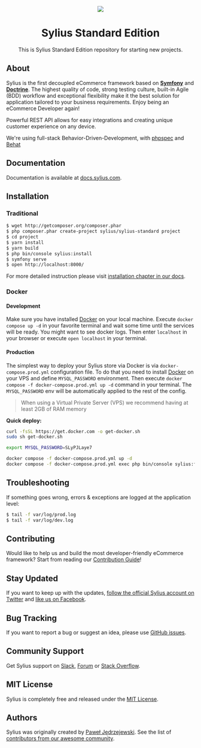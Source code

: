 <p align="center">
    <a href="https://sylius.com" target="_blank">
        <img src="https://media.sylius.com/sylius-logo-800.png" />
    </a>
</p>

<h1 align="center">Sylius Standard Edition</h1>

<p align="center">This is Sylius Standard Edition repository for starting new projects.</p>

## About

Sylius is the first decoupled eCommerce framework based on [**Symfony**](http://symfony.com) and [**Doctrine**](http://doctrine-project.org). 
The highest quality of code, strong testing culture, built-in Agile (BDD) workflow and exceptional flexibility make it the best solution for application tailored to your business requirements. 
Enjoy being an eCommerce Developer again!

Powerful REST API allows for easy integrations and creating unique customer experience on any device.

We're using full-stack Behavior-Driven-Development, with [phpspec](http://phpspec.net) and [Behat](http://behat.org)

## Documentation

Documentation is available at [docs.sylius.com](http://docs.sylius.com).

## Installation

### Traditional
```bash
$ wget http://getcomposer.org/composer.phar
$ php composer.phar create-project sylius/sylius-standard project
$ cd project
$ yarn install
$ yarn build
$ php bin/console sylius:install
$ symfony serve
$ open http://localhost:8000/
```

For more detailed instruction please visit [installation chapter in our docs](https://docs.sylius.com/en/latest/book/installation/installation.html).

### Docker

#### Development

Make sure you have installed [Docker](https://docs.docker.com/get-docker/) on your local machine.
Execute `docker compose up -d` in your favorite terminal and wait some time until the services will be ready. You might want to see docker logs.
Then enter `localhost` in your browser or execute `open localhost` in your terminal.

#### Production

The simplest way to deploy your Sylius store via Docker is via `docker-compose.prod.yml` configuration file.
To do that you need to install [Docker](https://docs.docker.com/get-docker/) on your VPS and define `MYSQL_PASSWORD` environment.
Then execute `docker compose -f docker-compose.prod.yml up -d` command in your terminal. The `MYSQL_PASSWORD` env will be automatically
applied to the rest of the config.

> When using a Virtual Private Server (VPS) we recommend having at least 2GB of RAM memory

**Quick deploy:**
```bash
curl -fsSL https://get.docker.com -o get-docker.sh
sudo sh get-docker.sh

export MYSQL_PASSWORD=SLyPJLaye7

docker compose -f docker-compose.prod.yml up -d
docker compose -f docker-compose.prod.yml exec php bin/console sylius:fixtures:load --no-interaction
```

## Troubleshooting

If something goes wrong, errors & exceptions are logged at the application level:

```bash
$ tail -f var/log/prod.log
$ tail -f var/log/dev.log
```

## Contributing

Would like to help us and build the most developer-friendly eCommerce framework? Start from reading our [Contribution Guide](https://docs.sylius.com/en/latest/contributing/)!

## Stay Updated

If you want to keep up with the updates, [follow the official Sylius account on Twitter](http://twitter.com/Sylius) and [like us on Facebook](https://www.facebook.com/SyliusEcommerce/).

## Bug Tracking

If you want to report a bug or suggest an idea, please use [GitHub issues](https://github.com/Sylius/Sylius/issues).

## Community Support

Get Sylius support on [Slack](https://sylius.com/slack), [Forum](https://forum.sylius.com/) or [Stack Overflow](https://stackoverflow.com/questions/tagged/sylius).

## MIT License

Sylius is completely free and released under the [MIT License](https://github.com/Sylius/Sylius/blob/master/LICENSE).

## Authors

Sylius was originally created by [Paweł Jędrzejewski](http://pjedrzejewski.com).
See the list of [contributors from our awesome community](https://github.com/Sylius/Sylius/contributors).
